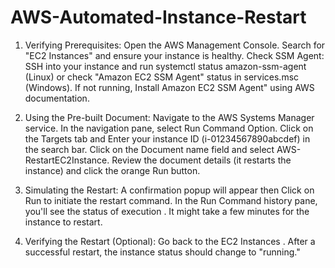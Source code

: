 # AWS-Automated-Instance-Restart

1. Verifying Prerequisites:
Open the AWS Management Console. Search for "EC2 Instances" and ensure your instance is healthy.
Check SSM Agent: SSH into your instance and run systemctl status amazon-ssm-agent (Linux) or check "Amazon EC2 SSM Agent" status in services.msc (Windows). If not running, Install Amazon EC2 SSM Agent" using AWS documentation.

2. Using the Pre-built Document:
Navigate to the AWS Systems Manager service.
In the navigation pane, select Run Command Option.
Click on the Targets tab and Enter your instance ID (i-01234567890abcdef) in the search bar.
Click on the Document name field and select AWS-RestartEC2Instance.
Review the document details (it restarts the instance) and click the orange Run button.

3. Simulating the Restart:
A confirmation popup will appear then Click on Run to initiate the restart command.
In the Run Command history pane, you'll see the status of execution . It might take a few minutes for the instance to restart.

4. Verifying the Restart (Optional):
Go back to the EC2 Instances . After a successful restart, the instance status should change to "running."
